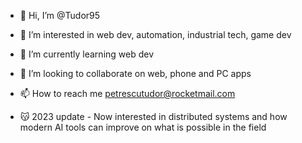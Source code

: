 - 👋 Hi, I’m @Tudor95
- 👀 I’m interested in web dev, automation, industrial tech, game dev
- 🌱 I’m currently learning web dev
- 💞️ I’m looking to collaborate on web, phone and PC apps
- 📫 How to reach me petrescutudor@rocketmail.com

- 😽 2023 update - Now interested in distributed systems and how modern AI tools can improve on what is possible in the field
<!---
Tudor95/Tudor95 is a ✨ special ✨ repository because its `README.md` (this file) appears on your GitHub profile.
You can click the Preview link to take a look at your changes.
--->
